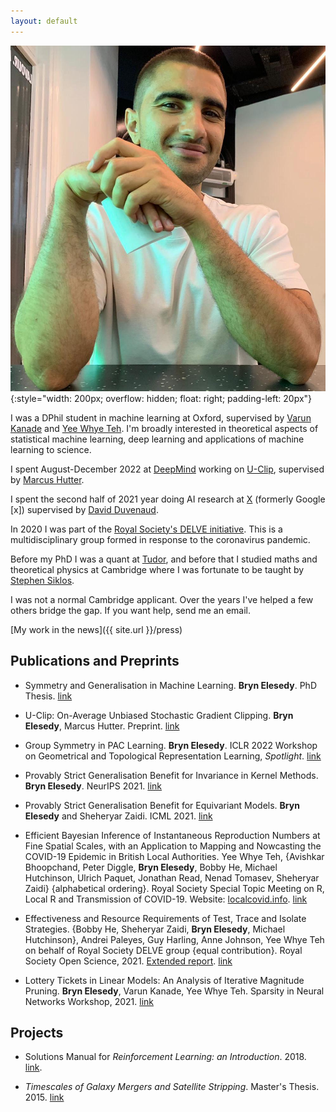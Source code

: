 ```yaml
---
layout: default
---
```



![Bryn Elesedy](/images/web_pic.jpeg){:style="width: 200px; overflow: hidden; float: right; padding-left: 20px"}


I was a DPhil student in machine learning at Oxford, supervised by 
[Varun Kanade](http://www.cs.ox.ac.uk/people/varun.kanade/myindex.html) 
and [Yee Whye Teh](https://www.stats.ox.ac.uk/~teh/).
I'm broadly interested in theoretical aspects of statistical machine learning, deep learning
and applications of machine learning to science.
<!--I'm also part of the [Autonomous Intelligent Machines and Systems CDT](http://aims.robots.ox.ac.uk/).-->

I spent August-December 2022 at [DeepMind](https://www.deepmind.com/) working on [U-Clip](https://arxiv.org/abs/2302.02971),
supervised by [Marcus Hutter](http://www.hutter1.net/).

I spent the second half of 2021 year doing AI research at [X](https://x.company/)
(formerly Google [x]) supervised by [David Duvenaud](http://www.cs.toronto.edu/~duvenaud/).

In 2020 I was part of the 
[Royal Society's DELVE initiative](https://rs-delve.github.io/).
This is a multidisciplinary group formed in response to the coronavirus pandemic.

Before my PhD I was a quant at [Tudor](https://www.tudor.com/), and before that I studied maths and theoretical physics at Cambridge
where I was fortunate to be taught by [Stephen Siklos](https://www.maths.cam.ac.uk/features/stephen-siklos-1950-2019).

I was not a normal Cambridge applicant.
Over the years I've helped a few others bridge the gap. 
If you want help, send me an email.

[My work in the news]({{ site.url }}/press)

## Publications and Preprints
- Symmetry and Generalisation in Machine Learning.
**Bryn Elesedy**.
PhD Thesis.
[link](/assets/phd-thesis.pdf)

- U-Clip: On-Average Unbiased Stochastic Gradient Clipping.
**Bryn Elesedy**, Marcus Hutter.
Preprint.
[link](https://arxiv.org/abs/2302.02971)

- Group Symmetry in PAC Learning. **Bryn Elesedy**.
ICLR 2022 Workshop on Geometrical and Topological Representation Learning, _Spotlight_.
[link](https://openreview.net/pdf?id=HxeTEZJaxq)

- Provably Strict Generalisation Benefit for Invariance in Kernel Methods. **Bryn Elesedy**. 
NeurIPS 2021. [link](https://arxiv.org/pdf/2106.02346.pdf)

- Provably Strict Generalisation Benefit for Equivariant Models. **Bryn Elesedy** and Sheheryar Zaidi.
ICML 2021. [link](https://arxiv.org/pdf/2102.10333.pdf)

 - Efficient Bayesian Inference of Instantaneous Reproduction Numbers at Fine Spatial Scales,
 with an Application to Mapping and Nowcasting the COVID-19 Epidemic in British Local Authorities.
 Yee Whye Teh, {Avishkar Bhoopchand, Peter Diggle, **Bryn Elesedy**, Bobby He, Michael Hutchinson,
 Ulrich Paquet, Jonathan Read, Nenad Tomasev, Sheheryar Zaidi} {alphabetical ordering}.
 Royal Society Special Topic Meeting on R, Local R and Transmission of COVID-19.
 Website: [localcovid.info](https://localcovid.info).
 [link](https://rss.org.uk/RSS/media/File-library/News/2021/WhyeBhoopchand.pdf)

- Effectiveness and Resource Requirements of Test, Trace and Isolate Strategies.
  {Bobby He, Sheheryar Zaidi, **Bryn Elesedy**, Michael Hutchinson}, Andrei Paleyes, Guy Harling,
  Anne Johnson, Yee Whye Teh on behalf of Royal Society DELVE group {equal contribution}.
 Royal Society Open Science, 2021.
 [Extended report](https://rs-delve.github.io/reports/2020/05/27/test-trace-isolate.html).
 [link](https://royalsocietypublishing.org/doi/10.1098/rsos.201491)

- Lottery Tickets in Linear Models: An Analysis of Iterative Magnitude Pruning.
    **Bryn Elesedy**, Varun Kanade, Yee Whye Teh. Sparsity in Neural Networks Workshop, 2021. 
    [link](https://arxiv.org/abs/2007.08243)

## Projects
- Solutions Manual for *Reinforcement Learning: an Introduction*. 2018.
[link](https://github.com/brynhayder/reinforcement_learning_an_introduction).

- *Timescales of Galaxy Mergers and Satellite Stripping*.
Master's Thesis. 2015. [link](/assets/masters-thesis.pdf)


